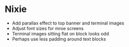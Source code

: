 # Nixie

- Add parallax effect to top banner and terminal images
- Adjust font sizes for mroe screens
- Terminal images sitting flat on block looks odd
- Perhaps use less padding around text blocks
